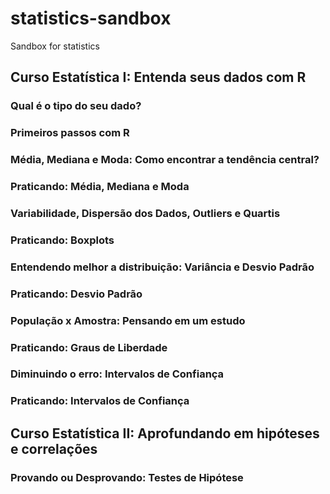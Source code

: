 # statistics-sandbox
Sandbox for statistics

## Curso Estatística I: Entenda seus dados com R
### Qual é o tipo do seu dado?
### Primeiros passos com R
### Média, Mediana e Moda: Como encontrar a tendência central?
### Praticando: Média, Mediana e Moda
### Variabilidade, Dispersão dos Dados, Outliers e Quartis
### Praticando: Boxplots
### Entendendo melhor a distribuição: Variância e Desvio Padrão
### Praticando: Desvio Padrão
### População x Amostra: Pensando em um estudo
### Praticando: Graus de Liberdade
### Diminuindo o erro: Intervalos de Confiança
### Praticando: Intervalos de Confiança

## Curso Estatística II: Aprofundando em hipóteses e correlações
### Provando ou Desprovando: Testes de Hipótese
